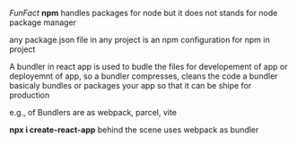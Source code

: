 _FunFact_
**npm** handles packages for node but it does not stands for node package manager

any package.json file in any project is an npm configuration for npm in project

A bundler in react app is used to budle the files for developement of app or deployemnt of app, so a bundler compresses, cleans the code a bundler basicaly bundles or packages your app so that it can be shipe for production

e.g., of Bundlers are as webpack, parcel, vite

**npx i create-react-app** behind the scene uses webpack as bundler
